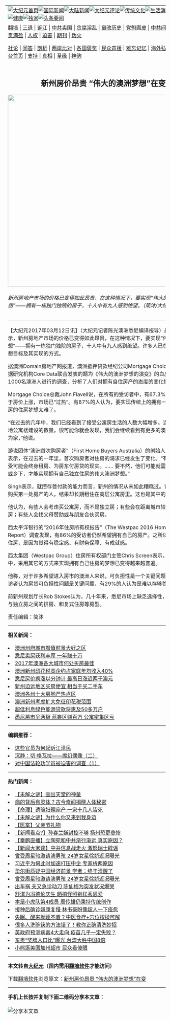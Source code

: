 <a name="1" id="1" target="_blank"></a><span id="1"></span>
<table align=center border="0"><tr><td colspan="2" VALIGN=TOP><a href="https://github.com/vhljve303/djy/blob/master/gb/nf1351518.md#1"><img src="https://raw.githubusercontent.com/vhljve303/www/master/t/djy/1.jpg" title="大纪元首页" alt="大纪元首页"></a><a href="https://github.com/vhljve303/djy/blob/master/gb/n24hr.md#1"><img src="https://raw.githubusercontent.com/vhljve303/www/master/t/djy/3.jpg" title="国际新闻" alt="国际新闻"></a><a href="https://github.com/vhljve303/djy/blob/master/gb/nsc413.md#1"><img src="https://raw.githubusercontent.com/vhljve303/www/master/t/djy/4.jpg" title="大陆新闻" alt="大陆新闻"></a><a href="https://github.com/vhljve303/djy/blob/master/gb/news392.md#1"><img src="https://raw.githubusercontent.com/vhljve303/www/master/t/djy/5.jpg" title="大纪元评论" alt="大纪元评论"></a><a href="https://github.com/vhljve303/djy/blob/master/gb/news2007.md#1"><img src="https://raw.githubusercontent.com/vhljve303/www/master/t/djy/6.jpg" title="传统文化" alt="传统文化"></a><a href="https://github.com/vhljve303/djy/blob/master/gb/news2008.md#1"><img src="https://raw.githubusercontent.com/vhljve303/www/master/t/djy/7.jpg" title="生活消费" alt="生活消费"></a><a href="https://github.com/vhljve303/djy/blob/master/gb/ncyule.md#1"><img src="https://raw.githubusercontent.com/vhljve303/www/master/t/djy/8.jpg" title="娱乐休闲" alt="娱乐休闲"></a><a href="https://github.com/vhljve303/djy/blob/master/gb/nsc1002.md#1"><img src="https://raw.githubusercontent.com/vhljve303/www/master/t/djy/9.jpg" title="健康" alt="健康"></a><a href="https://github.com/vhljve303/djy/blob/master/gb/nf6092.md#1"><img src="https://raw.githubusercontent.com/vhljve303/www/master/t/djy/10a.jpg" title="独家" alt="独家"></a><a href="https://github.com/vhljve303/djy/blob/master/gb/nf4514.md#1"><img src="https://raw.githubusercontent.com/vhljve303/www/master/t/djy/12a.jpg" title="头条要闻" alt="头条要闻"></a></td></tr>
<tr><td colspan="2" VALIGN=TOP><a target="_blank" href="https://github.com/vhljve303/www/blob/master/README.md?zsrh#1">翻墙</a> | <a target="_blank" href="https://github.com/vhljve303/djy/blob/master/gb/nf5657.md#1">三退</a> | <a target="_blank" href="https://github.com/vhljve303/djy/blob/master/gb/nf6124.md#1">诉江</a> | <a target="_blank" href="https://github.com/vhljve303/djy/blob/master/gb/nf1176117.md#1">中共卖国</a> | <a target="_blank" href="https://github.com/vhljve303/djy/blob/master/gb/nf5773.md#1">贪腐淫乱</a> | <a target="_blank" href="https://github.com/vhljve303/djy/blob/master/gb/nf1176115.md#1">窜改历史</a> | <a target="_blank" href="https://github.com/vhljve303/djy/blob/master/gb/nf1176107.md#1">党魁画皮</a> | <a target="_blank" href="https://github.com/vhljve303/djy/blob/master/gb/nf1320400.md#1">中共间谍</a> | <a target="_blank" href="https://github.com/vhljve303/djy/blob/master/gb/nf1176114.md#1">破坏传统</a> | <a target="_blank" href="https://github.com/vhljve303/ntdtv/blob/master/gb/prog447_1.md#1">恶贯满盈</a> | <a target="_blank" href="https://github.com/vhljve303/djy/blob/master/gb/ncid278.md#1">人权</a> | <a target="_blank" href="https://github.com/vhljve303/djy/blob/master/gb/nf1176111.md#1">迫害</a> | <a target="_blank" href="https://gitlab.com/szzdlab/mh-qikan/blob/master/README.md#1">期刊</a> | <a target="_blank" href="https://github.com/vhljve303/djy/blob/master/gb/nf5562.md#1">伪火</a></p><p><a target="_blank" href="https://github.com/vhljve303/djy/blob/master/gb/9p.md#1">社论</a> | <a target="_blank" href="https://github.com/vhljve303/djy/blob/master/gb/nf4378.md#1">问答</a> | <a target="_blank" href="https://github.com/vhljve303/djy/blob/master/gb/nf5792.md#1">剖析</a> | <a target="_blank" href="https://github.com/vhljve303/djy/blob/master/gb/nf5735.md#1">两岸比对</a> | <a target="_blank" href="https://github.com/vhljve303/djy/blob/master/gb/nf6119.md#1">各国褒奖</a> | <a target="_blank" href="https://github.com/vhljve303/djy/blob/master/gb/nf6120.md#1">民众声援</a> | <a target="_blank" href="https://github.com/vhljve303/djy/blob/master/gb/nf1188594.md#1">难忘记忆</a> | <a target="_blank" href="https://github.com/vhljve303/djy/blob/master/gb/nf3180.md#1">海外弘传</a> | <a target="_blank" href="https://github.com/vhljve303/djy/blob/master/gb/nf5410.md#1">万人上访</a> | <a target="_blank" href="https://github.com/vhljve303/www/blob/master/README.md?zsrh#1">平台首页</a> | <a target="_blank" href="https://github.com/vhljve303/djy/blob/master/gb/nf4386.md#1">支持</a> | <a target="_blank" href="https://github.com/vhljve303/djy/blob/master/gb/nf4389.md#1">真相</a> | <a target="_blank" href="https://github.com/vhljve303/djy/blob/master/gb/nf5790.md#1">圣缘</a> | <a target="_blank" href="https://github.com/vhljve303/djy/blob/master/gb/nf4786.md#1">神韵</a></td></tr>
<tr><td VALIGN=TOP width="626"><h2 align=center>新州房价昂贵 “伟大的澳洲梦想”在变</h2>
<img width="600" src="https://i.epochtimes.com/assets/uploads/2017/03/DSC_8328-600x400.jpg" />
<h6>新州房地产市场的价格已变得如此昂贵，在这种情况下，要实现“伟大的澳洲梦想”——拥有一栋独门独院的房子，十人中有九人感到绝望。（简沐/大纪元）
</h6>
<hr>
<p>【大纪元2017年03月12日讯】（大纪元记者陈光澳洲悉尼编译报导）最新数据显示，<ahref="https://github.com/vhljve303/djy/blob/master/gb/tag/%E6%96%B0%E5%B7%9E.md#1">新州</a><ahref="https://github.com/vhljve303/djy/blob/master/gb/tag/%E6%88%BF%E5%9C%B0%E4%BA%A7%E5%B8%82%E5%9C%BA.md#1">房地产市场</a>的价格已变得如此昂贵，在这种情况下，要实现“伟大的澳洲梦想”——拥有一栋独门独院的房子，十人中有九人感到绝望。许多人已在选择不同的梦想目标及其实现的方式。</p>
<p>据澳洲Domain房地产网报道，澳洲<ahref="https://github.com/vhljve303/djy/blob/master/gb/tag/%E6%8A%B5%E6%8A%BC%E8%B4%B7%E6%AC%BE.md#1">抵押贷款</a>经纪公司Mortgage Choice与房地产数据研究机构Core Data联合发表的题为《伟大的澳洲梦想的演变》的白皮书，根据对1000名澳洲人进行的调查，分析了人们对拥有<ahref="https://github.com/vhljve303/djy/blob/master/gb/tag/%E8%87%AA%E4%BD%8F%E6%88%BF.md#1">自住房</a>产的态度的变化情况。</p>
<p>Mortgage Choice总裁John Flavell说，在所有的受访者中，有67.3%的人表示，由于房价上涨，市场已“过热”。有87%的人认为，要实现传统上的拥有一套自己的独立房的住房梦想太难了。</p>
<p>“在过去的几年中，我们已经看到了接受公寓房生活的人数大幅增多。当你看看全国各地公寓楼建设的数量，很可能你就会发现，我们会继续看到有更多的澳洲人以公寓房为家，”他说。</p>
<p>游说团体“澳洲首次购房者”（First Home Buyers Australia）的创始人之一Taj Singh表示，在过去的一年里，首次购房者对住房的渴求已经发生了变化。“有些人已经在接受可能会终身租房、为房东付房贷的现实。…… 要不然，他们可能就需要搬到其它州或乡下，才能实现拥有自己独立住房的伟大澳洲梦想。”</p>
<p>Singh表示，就攒存首付款的能力而言，<ahref="https://github.com/vhljve303/djy/blob/master/gb/tag/%E6%96%B0%E5%B7%9E.md#1">新州</a>的情况从未如此糟糕过。许多本来应该购买第一处房产的人，结果却长期租住在高层公寓房里。这也是其中的一个原因。</p>
<p>他认为，有些人会考虑买公寓房，而不是独立房；有些会在距离城市较远的地方买房；有些人会找父母赞助或与朋友合伙买房。</p>
<p>西太平洋银行的“2016年住房所有权报告”（The Westpac 2016 Home Ownership Report）调查发现，有86%的受访者仍然希望拥有自己的房产。之所以要拥有自己的住房，是因为觉得有稳定感、有财务保障、有成就感。</p>
<p>西太集团（Westpac Group）住房所有权部门主管Chris Screen表示，在首次置房者中，采用其它的方式来实现拥有自己住房的梦想已变得越来越普遍。</p>
<p>他称，对于许多希望进入房市的澳洲人来说，可负担性是一个关键问题。有32%的受访者认为房贷可负担性问题是关键问题，有29%的人认为是难以存够首付款。</p>
<p>前新州规划厅长Rob Stokes认为，几十年来，悉尼市场上缺乏选择性，缺乏在公寓房与独立房之间的排房、和复式住房等房型。</p>
<p>责任编辑：简沐</p>

<hr>


<strong>相关新闻：</strong>
<li><a href="https://github.com/vhljve303/djy/blob/master/gb/17/2/26/n8849844.md#1">澳洲州府城市增值前景大好之区</a></li>
<li><a href="https://github.com/vhljve303/djy/blob/master/gb/17/2/26/n8849976.md#1">悉尼卖房获利丰厚 一年赚十万</a></li>
<li><a href="https://github.com/vhljve303/djy/blob/master/gb/17/2/26/n8849998.md#1">2017年澳洲各大城市何处买房最佳</a></li>
<li><a href="https://github.com/vhljve303/djy/blob/master/gb/17/2/27/n8853801.md#1">澳洲新州印花税高企约占家庭年均收入40%</a></li>
<li><a href="https://github.com/vhljve303/djy/blob/master/gb/17/3/5/n8874395.md#1">悉尼房价疯涨以分钟计 最高日涨近两千澳元</a></li>
<li><a href="https://github.com/vhljve303/djy/blob/master/gb/17/3/5/n8874468.md#1">新州边远地区买房便宜 相当于买二手车</a></li>
<li><a href="https://github.com/vhljve303/djy/blob/master/gb/17/3/5/n8874518.md#1">澳洲各州十大房地产热点区</a></li>
<li><a href="https://github.com/vhljve303/djy/blob/master/gb/17/3/7/n8883653.md#1">澳洲新州考虑扩大免征印花税范围</a></li>
<li><a href="https://github.com/vhljve303/djy/blob/master/gb/21/8/9/n13149822.md#1">超低利息绿色能源贷款将惠及50多万户</a></li>
<li><a href="https://github.com/vhljve303/djy/blob/master/gb/21/8/9/n13149888.md#1">悉尼房市呈两极 蓝筹区赚百万 公寓密集区亏</a></li>
<hr>


<strong>编辑推荐：</strong>
<li><a href="https://github.com/vhljve303/djy/blob/master/gb/18/8/28/n10672014.md?dfh#1" target="_blank">这些官员为何起诉江泽民</a></li><li><a href="https://github.com/tsiac2612/djy/blob/master/gb/18/2/12/n10137177.md#1" target="_blank">沉静：切·格瓦拉——魔幻偶像（二）</a></li><li><a href="https://github.com/tsiac2612/djy/blob/master/gb/17/6/4/n9225929.md#1" target="_blank">对中国法轮功学员被迫害的调查（1）</a></li>
<hr>

<strong>热门新闻：</strong>
<li><a href="https://github.com/vhljve303/djy/blob/master/gb/21/8/5/n13141850.md#1">【未解之谜】画出天堂的神童</a></li>
<li><a href="https://github.com/vhljve303/djy/blob/master/gb/21/7/24/n13112797.md#1">病的背后有灵体？古今奇闻揭晓人体秘密</a></li>
<li><a href="https://github.com/vhljve303/djy/blob/master/gb/21/7/23/n13108844.md#1">【命理】诱骗妇孺家产 一家十几人皆死</a></li>
<li><a href="https://github.com/vhljve303/djy/blob/master/gb/21/8/6/n13144687.md#1">【未解之谜】为什么你又来到我身边</a></li>
<li><a href="https://github.com/vhljve303/djy/blob/master/gb/21/6/24/n13044275.md#1">【医案】父亲节礼物</a></li>
<li><a href="https://github.com/vhljve303/djy/blob/master/gb/21/8/11/n13156037.md#1">【新闻看点?】孙春兰嫌封控不够 扬州恐更悲惨</a></li>
<li><a href="https://github.com/vhljve303/djy/blob/master/gb/21/8/11/n13156049.md#1">【秦鹏直播】立陶宛和中共渐行渐远 真实原因？</a></li>
<li><a href="https://github.com/vhljve303/djy/blob/master/gb/21/8/11/n13154961.md#1">【新闻大家谈】中共信息战走火 激怒瑞士辟谣</a></li>
<li><a href="https://github.com/vhljve303/djy/blob/master/gb/21/8/10/n13151042.md#1">曾受周星驰邀请演男孩 24岁女星徐娇近况曝光</a></li>
<li><a href="https://github.com/vhljve303/djy/blob/master/gb/21/8/10/n13153032.md#1">习近平为何此时加速打压中企 专家析两原因</a></li>
<li><a href="https://github.com/vhljve303/djy/blob/master/gb/21/8/10/n13152678.md#1">华尔街质疑中国经济前景 学者：终于清醒了</a></li>
<li><a href="https://github.com/vhljve303/djy/blob/master/gb/21/8/10/n13151042.md#1">曾受周星驰邀请演男孩 24岁女星徐娇近况曝光</a></li>
<li><a href="https://github.com/vhljve303/djy/blob/master/gb/21/8/10/n13151499.md#1">出车祸 夫又急诊动刀 陈仙梅为突发状况爆哭</a></li>
<li><a href="https://github.com/vhljve303/djy/blob/master/gb/21/8/9/n13150583.md#1">舒淇为冯德伦庆生 晒搞怪照别样秀恩爱</a></li>
<li><a href="https://github.com/vhljve303/djy/blob/master/gb/21/8/10/n13153641.md#1">本是小虎队第4成员 周传雄仍秉持传统创作</a></li>
<li><a href="https://github.com/vhljve303/djy/blob/master/gb/21/8/10/n13153447.md#1">接种后确诊嫌康复慢 林书豪盼像超人一下痊愈</a></li>
<li><a href="https://github.com/vhljve303/djy/blob/master/gb/21/8/6/n13143700.md#1">失眠、醒来就睡不着？中医食疗+穴位按揉可解</a></li>
<li><a href="https://github.com/vhljve303/djy/blob/master/gb/21/8/9/n13150639.md#1">很多人洗碗筷的方法错了！教你正确清洗妙招</a></li>
<li><a href="https://github.com/vhljve303/djy/blob/master/gb/21/8/9/n13150766.md#1">英政府预测病毒4大走向 疫苗几乎一定失败？</a></li>
<li><a href="https://github.com/vhljve303/djy/blob/master/gb/21/8/11/n13154125.md#1">东奥“奖牌人口比”曝光 台湾大胜中国8倍</a></li>
<li><a href="https://github.com/vhljve303/djy/blob/master/gb/21/8/11/n13154382.md#1">小熊逛美国加州超市 民众看傻眼</a></li>
<hr>

<strong>本文转自<a href="https://www.epochtimes.com">大纪元</a>（国内需用<a href="https://github.com/vhljve303/www/blob/master/README.md#8">翻墙软件</a>才能访问）</strong><p>下载<a href="https://github.com/vhljve303/www/blob/master/README.md#8">翻墙软件</a>浏览原文：<a href="https://www.epochtimes.com/gb/17/3/12/n8900243.htm">新州房价昂贵 “伟大的澳洲梦想”在变</a></p><hr>

<strong>手机上长按并复制下面二维码分享本文章：</strong><br><br><img src="https://chart.apis.google.com/chart?cht=qr&chs=240x240&choe=UTF-8&chld=M|2&chl=https://github.com/vhljve303/djy/blob/master/gb/17/3/12/n8900243.md%231" title="分享本文章"></td><td VALIGN=TOP><a href="https://github.com/vhljve303/djy/blob/master/gb/16/1/21/n4622075.md?dfh#1" target="_blank"><img src="https://raw.githubusercontent.com/vhljve303/djy/master/gb/300/wei-f1.jpg" title="中共的伪火骗局"  alt="中共的伪火骗局"></a><br><a href="https://github.com/vhljve303/www/blob/master/README.md?dfh#9" target="_blank"><img src="https://raw.githubusercontent.com/vhljve303/djy/master/gb/300/yong-h.jpg" title="永恒的见证"  alt="永恒的见证"></a><br><a href="https://github.com/vhljve303/djy/blob/master/gb/13/9/29/n3974789.md?dfh#1" target="_blank"><img src="https://raw.githubusercontent.com/vhljve303/djy/master/gb/300/shang-lnz.jpg" title="善良女子被中共投男牢"  alt="善良女子被中共投男牢"></a><br><a href="https://github.com/vhljve303/djy/blob/master/gb/16/3/16/n4663449.md?dfh#1" target="_blank"><img src="https://raw.githubusercontent.com/vhljve303/djy/master/gb/300/huo-z3.jpg" title="警卫目击活摘器官"  alt="警卫目击活摘器官"></a><br><a href="https://github.com/vhljve303/djy/blob/master/gb/16/8/7/n8177641.md?dfh#1" target="_blank"><img src="https://raw.githubusercontent.com/vhljve303/djy/master/gb/300/huo-z4.jpg" title="证人描述活摘恐怖"  alt="证人描述活摘恐怖"></a><br><a href="https://github.com/vhljve303/djy/blob/master/gb/10/4/19/n2881569.md?dfh#1" target="_blank"><img src="https://raw.githubusercontent.com/vhljve303/djy/master/gb/300/huo-z1.jpg" title="揭开活摘器官黑幕"  alt="揭开活摘器官黑幕"></a><br><a href="https://github.com/vhljve303/djy/blob/master/gb/10/11/7/n3077476.md?dfh#1" target="_blank"><img src="https://raw.githubusercontent.com/vhljve303/djy/master/gb/300/ma-ks.jpg" title="马克思的成魔之路"  alt="马克思的成魔之路"></a><br><a href="https://github.com/vhljve303/djy/blob/master/gb/14/6/9/n4173977.md?dfh#1" target="_blank"><img src="https://raw.githubusercontent.com/vhljve303/djy/master/gb/300/chang-zs.jpg" title="藏字石 蕴天机"  alt="藏字石 蕴天机"></a><br><a href="https://github.com/vhljve303/djy/blob/master/gb/18/5/10/n10381511.md?dfh#1" target="_blank"><img src="https://raw.githubusercontent.com/vhljve303/djy/master/gb/300/st1.jpg" title="关注三亿人三退"  alt="关注三亿人三退"></a><br><a href="https://github.com/vhljve303/djy/blob/master/gb/18/3/21/n10237682.md?dfh#1" target="_blank"><img src="https://raw.githubusercontent.com/vhljve303/djy/master/gb/300/jie-t.jpg" title="解体中共复兴中华"  alt="解体中共复兴中华"></a><br><a href="https://github.com/vhljve303/djy/blob/master/gb/9/2/9/n2422991.md?dfh#1" target="_blank"><img src="https://raw.githubusercontent.com/vhljve303/djy/master/gb/300/gao-zs.jpg" title="中共迫害良心律师"  alt="中共迫害良心律师"></a><br><a href="https://github.com/vhljve303/djy/blob/master/gb/18/12/9/n10900044.md?dfh#1" target="_blank"><img src="https://raw.githubusercontent.com/vhljve303/djy/master/gb/300/sj1.jpg" title="三百多万人举报江泽民"  alt="三百多万人举报江泽民"></a><br><a href="https://github.com/vhljve303/djy/blob/master/gb/18/8/28/n10672014.md?dfh#1" target="_blank"><img src="https://raw.githubusercontent.com/vhljve303/djy/master/gb/300/sj2.jpg" title="这些官员为何起诉江泽民"  alt="这些官员为何起诉江泽民"></a><br><a href="https://github.com/vhljve303/djy/blob/master/gb/8/12/18/n2367165.md?dfh#1" target="_blank"><img src="https://raw.githubusercontent.com/vhljve303/djy/master/gb/300/liangan.jpg" title="海峡两岸的强烈对比"  alt="海峡两岸的强烈对比"></a><br><a href="https://github.com/vhljve303/djy/blob/master/gb/15/12/10/n4593139.md?dfh#1" target="_blank"><img src="https://raw.githubusercontent.com/vhljve303/djy/master/gb/300/jia-ndzl.jpg" title="加拿大总理的贺信"  alt="加拿大总理的贺信"></a><br><a href="https://github.com/vhljve303/djy/blob/master/gb/11/6/17/n3289382.md?dfh#1" target="_blank"><img src="https://raw.githubusercontent.com/vhljve303/djy/master/gb/300/xiao-wd.jpg" title="探寻真相兼听则明"  alt="探寻真相兼听则明"></a><br><a href="https://github.com/vhljve303/djy/blob/master/gb/18/10/27/n10812623.md?dfh#1" target="_blank"><img src="https://raw.githubusercontent.com/vhljve303/djy/master/gb/300/yindu.jpg" title="印度媒体报道东方"  alt="印度媒体报道东方"></a><br><a href="https://github.com/vhljve303/djy/blob/master/gb/18/6/9/n10469652.md?dfh#1" target="_blank"><img src="https://raw.githubusercontent.com/vhljve303/djy/master/gb/300/xie-j.jpg" title="不一样的海外校园"  alt="不一样的海外校园"></a><br><a href="https://github.com/vhljve303/djy/blob/master/gb/7/4/5/n1669415.md?dfh#1" target="_blank"><img src="https://raw.githubusercontent.com/vhljve303/djy/master/gb/300/li-up.jpg" title="从大师到徒弟的传奇"  alt="从大师到徒弟的传奇"></a><br><a href="https://github.com/vhljve303/djy/blob/master/gb/17/5/26/n9191512.md?dfh#1" target="_blank"><img src="https://raw.githubusercontent.com/vhljve303/djy/master/gb/300/zfl2.jpg" title="亿万人与东方一本奇书"  alt="亿万人与东方一本奇书"></a><br><a href="https://github.com/vhljve303/djy/blob/master/gb/13/11/27/n4020290.md?dfh#1" target="_blank"><img src="https://raw.githubusercontent.com/vhljve303/djy/master/gb/300/zhen-h.jpg" title="大陆见不到的震撼场面"  alt="大陆见不到的震撼场面"></a><br><a href="https://github.com/vhljve303/djy/blob/master/gb/15/7/17/n4482910.md?dfh#1" target="_blank"><img src="https://raw.githubusercontent.com/vhljve303/djy/master/gb/300/dalu-sk.jpg" title="人心向善 大陆当初盛况"  alt="人心向善 大陆当初盛况"></a><br><a href="https://github.com/vhljve303/djy/blob/master/gb/19/1/5/n10955468.md?dfh#1" target="_blank"><img src="https://raw.githubusercontent.com/vhljve303/djy/master/gb/300/zfl1.jpg" title="追寻真理 这书讲什么"  alt="追寻真理 这书讲什么"></a><br><a href="https://github.com/vhljve303/www/blob/master/README.md?dfh#1" target="_blank"><img src="https://raw.githubusercontent.com/vhljve303/djy/master/gb/300/fq1.jpg" title="下载免费翻墙软件"  alt="下载免费翻墙软件"></a><br></td></tr></table>
